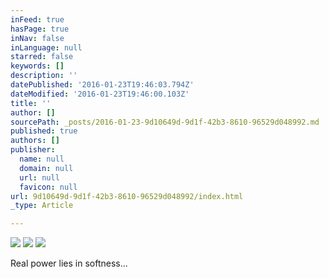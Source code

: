 ```yaml
---
inFeed: true
hasPage: true
inNav: false
inLanguage: null
starred: false
keywords: []
description: ''
datePublished: '2016-01-23T19:46:03.794Z'
dateModified: '2016-01-23T19:46:00.103Z'
title: ''
author: []
sourcePath: _posts/2016-01-23-9d10649d-9d1f-42b3-8610-96529d048992.md
published: true
authors: []
publisher:
  name: null
  domain: null
  url: null
  favicon: null
url: 9d10649d-9d1f-42b3-8610-96529d048992/index.html
_type: Article

---
```

![](https://the-grid-user-content.s3-us-west-2.amazonaws.com/363234e5-e9db-4726-94c6-862c42daf887.JPG)
![](https://the-grid-user-content.s3-us-west-2.amazonaws.com/6bed2c60-3d59-45b0-8ed9-1ce0a168c296.JPG)
![](https://the-grid-user-content.s3-us-west-2.amazonaws.com/9e2b0740-aa49-4025-9ac4-54eaa8495ac7.JPG)

Real power lies in softness...